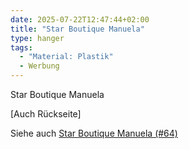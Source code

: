 ```yaml
---
date: 2025-07-22T12:47:44+02:00
title: "Star Boutique Manuela"
type: hanger
tags:
  - "Material: Plastik"
  - Werbung
---
```

Star Boutique
Manuela

[Auch Rückseite]

<div class="notes">
Siehe auch <a href="/post/64">Star Boutique Manuela (#64)</a>
</div>
